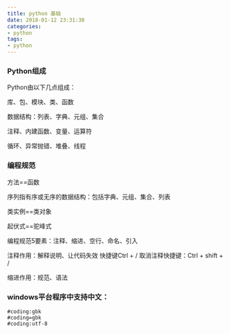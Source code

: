 ```yaml
---
title: python 基础
date: 2018-01-12 23:31:30
categories:
- python
tags:
- python
---
```



### Python组成  

Python由以下几点组成：

库、包、模块、类、函数

数据结构：列表、字典、元组、集合

注释、内建函数、变量、运算符

循环、异常抛错、堆叠、线程        

### 编程规范  

方法==函数

序列指有序或无序的数据结构：包括字典、元组、集合、列表

类实例==类对象

起伏式==驼峰式

编程规范5要素：注释、缩进、空行、命名、引入

注释作用：解释说明、让代码失效  快捷键Ctrl + /    取消注释快捷键：Ctrl + shift + /

缩进作用：规范、语法

### windows平台程序中支持中文：

```
#coding:gbk
#coding=gbk
#coding:utf-8
```


